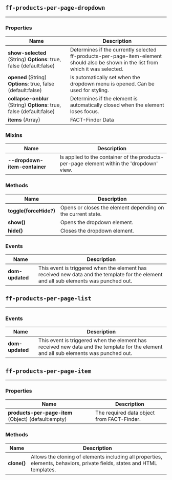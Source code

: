 ## `ff-products-per-page-dropdown`
___
### Properties
| Name | Description |
| ---- | ----------- |
|**show-selected** (String) **Options**: true, false (default:false)| Determines if the currently selected ff-products-per-page-item-element should also be shown in the list from which it was selected.|
|**opened** (String) **Options**: true, false (default:false)|  Is automatically set when the dropdown menu is opened. Can be used for styling.|
|**collapse-onblur** (String) **Options**: true, false (default:false)|Determines if the element is automatically closed when the element loses focus.|
|**items** (Array) |FACT-Finder Data|

### Mixins
| Name | Description |
| ---- | ----------- |
|**--dropdown-item-container**|Is applied to the container of the products-per-page element within the 'dropdown' view.|

### Methods
| Name | Description |
| ---- | ----------- |
|**toggle(forceHide?)**|Opens or closes the element depending on the current state.|
|**show()**|Opens the dropdown element.|
|**hide()**|Closes the dropdown element.|

### Events
| Name | Description |
| ---- | ----------- |
|**dom-updated**|  This event is triggered when the element has received new data and the template for the element and all sub elements was punched out.|

## `ff-products-per-page-list`
___
### Events
| Name | Description |
| ---- | ----------- |
|**dom-updated**|  This event is triggered when the element has received new data and the template for the element and all sub elements was punched out.|

## `ff-products-per-page-item`
___
### Properties
| Name | Description |
| ---- | ----------- |
|**products-per-page-item** (Object) (default:empty)|The required data object from FACT-Finder.|

### Methods
| Name | Description |
| ---- | ----------- |
|**clone()**|Allows the cloning of elements including all properties, elements, behaviors, private fields, states and HTML templates.|
